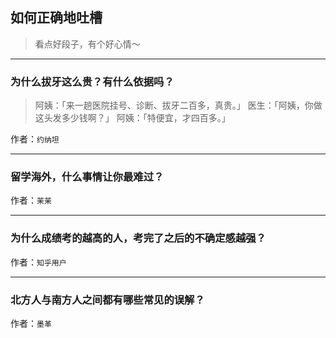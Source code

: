 ## 如何正确地吐槽

> 看点好段子，有个好心情～


 
---

### 为什么拔牙这么贵？有什么依据吗？

> 阿姨：「来一趟医院挂号、诊断、拔牙二百多，真贵。」
> 医生：「阿姨，你做这头发多少钱啊？」
> 阿姨：「特便宜，才四百多。」


作者：`约纳坦`

---

### 留学海外，什么事情让你最难过？

> 


作者：`茉茉`

---

### 为什么成绩考的越高的人，考完了之后的不确定感越强？

> 


作者：`知乎用户`

---

### 北方人与南方人之间都有哪些常见的误解？

> 


作者：`墨革`